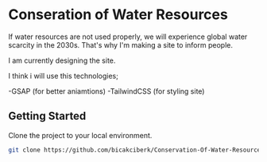 # Conseration of Water Resources

If water resources are not used properly, we will experience global water scarcity in the 2030s. That's why I'm making a site to inform people.

I am currently designing the site.

I think i will use this technologies;

-GSAP (for better aniamtions)
-TailwindCSS (for styling site)


## Getting Started

Clone the project to your local environment.

```bash
git clone https://github.com/bicakciberk/Conservation-Of-Water-Resources.git
